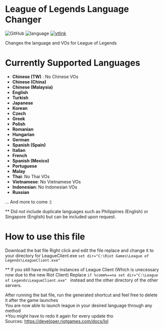# League of Legends Language Changer
![GitHub](https://img.shields.io/badge/license-MIT-green) ![language](https://img.shields.io/badge/language-batchfile-informational) [![ytlink](https://img.shields.io/youtube/views/Lo4IM8JmlTg?label=Tutorial%20Video&style=social)](https://www.youtube.com/watch?v=Lo4IM8JmlTg&ab_channel=Austin56)

Changes the language and VOs for League of Legends

# Currently Supported Languages
* **Chinese (TW)** : No Chinese VOs
* **Chinese (China)**
* **Chinese (Malaysia)**
* **English**
* **Turkish**
* **Japanese**
* **Korean**
* **Czech**
* **Greek**
* **Polish**
* **Romanian**
* **Hungarian**
* **German**
* **Spanish (Spain)**
* **Italian**
* **French**
* **Spanish (Mexico)**
* **Portuguese**
* **Malay**
* **Thai**: No Thai VOs
* **Vietnamese**: No Vietnamese VOs
* **Indonesian**: No Indonesian VOs
* **Russian**

... And more to come :)

** Did not include duplicate languages such as Philippines (English) or Singapore (English) but can be included upon request.

# How to use this file
Download the bat file
Right click and edit the file replace and change it to your directory for LeagueClient.exe 
```set dir="C:\Riot Games\League of Legends\LeagueClient.exe" ```

** If you still have multiple instances of League Client (Which is unecessary now due to the new Riot Client)
Replace ```if %comm%==na set dir="C:\League of Legends\LeagueClient.exe" ```  instead and the other directory of the other servers.

After running the bat file, run the generated shortcut and feel free to delete it after the game launches  
You are now able to launch league in your desired language through any method  
*You might have to redo it again for every update tho  
Sources: https://developer.riotgames.com/docs/lol
